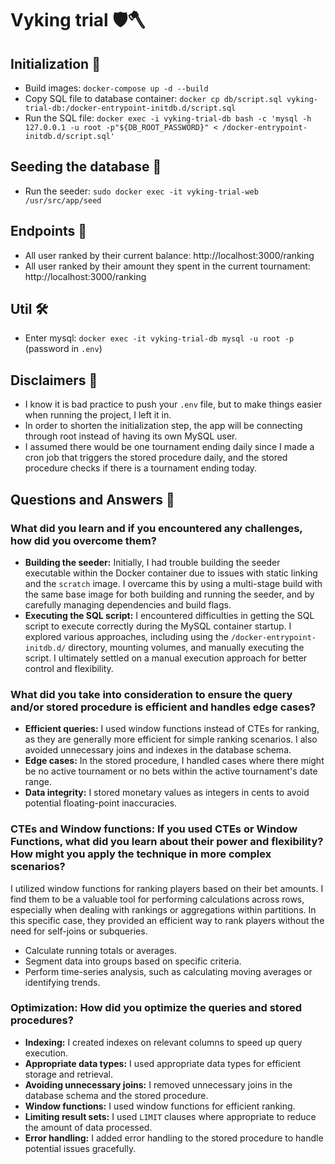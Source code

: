 # Vyking trial 🛡🪓

## Initialization 🏁

- Build images: `docker-compose up -d --build`
- Copy SQL file to database container: `docker cp db/script.sql vyking-trial-db:/docker-entrypoint-initdb.d/script.sql`
- Run the SQL file: `docker exec -i vyking-trial-db bash -c 'mysql -h 127.0.0.1 -u root -p"${DB_ROOT_PASSWORD}" < /docker-entrypoint-initdb.d/script.sql'`

## Seeding the database 🌱

- Run the seeder: `sudo docker exec -it vyking-trial-web /usr/src/app/seed`

## Endpoints 🎯

- All user ranked by their current balance: http://localhost:3000/ranking
- All user ranked by their amount they spent in the current tournament: http://localhost:3000/ranking

## Util 🛠

- Enter mysql: `docker exec -it vyking-trial-db mysql -u root -p` (password in `.env`)

## Disclaimers 📃

- I know it is bad practice to push your `.env` file, but to make things easier when running the project, I left it in.
- In order to shorten the initialization step, the app will be connecting through root instead of having its own MySQL user.
- I assumed there would be one tournament ending daily since I made a cron job that triggers the stored procedure daily, and the stored procedure checks if there is a tournament ending today.

## Questions and Answers 🤔

### What did you learn and if you encountered any challenges, how did you overcome them?

- **Building the seeder:**  Initially, I had trouble building the seeder executable within the Docker container due to issues with static linking and the `scratch` image. I overcame this by using a multi-stage build with the same base image for both building and running the seeder, and by carefully managing dependencies and build flags.
- **Executing the SQL script:** I encountered difficulties in getting the SQL script to execute correctly during the MySQL container startup. I explored various approaches, including using the `/docker-entrypoint-initdb.d/` directory, mounting volumes, and manually executing the script. I ultimately settled on a manual execution approach for better control and flexibility.

### What did you take into consideration to ensure the query and/or stored procedure is efficient and handles edge cases?

* **Efficient queries:** I used window functions instead of CTEs for ranking, as they are generally more efficient for simple ranking scenarios. I also avoided unnecessary joins and indexes in the database schema.
* **Edge cases:** In the stored procedure, I handled cases where there might be no active tournament or no bets within the active tournament's date range.
* **Data integrity:**  I stored monetary values as integers in cents to avoid potential floating-point inaccuracies.

### CTEs and Window functions: If you used CTEs or Window Functions, what did you learn about their power and flexibility? How might you apply the technique in more complex scenarios?

I utilized window functions for ranking players based on their bet amounts. I find them to be a valuable tool for performing calculations across rows, especially when dealing with rankings or aggregations within partitions. In this specific case, they provided an efficient way to rank players without the need for self-joins or subqueries.
* Calculate running totals or averages.
* Segment data into groups based on specific criteria.
* Perform time-series analysis, such as calculating moving averages or identifying trends.

### Optimization: How did you optimize the queries and stored procedures?

* **Indexing:** I created indexes on relevant columns to speed up query execution.
* **Appropriate data types:** I used appropriate data types for efficient storage and retrieval.
* **Avoiding unnecessary joins:** I removed unnecessary joins in the database schema and the stored procedure.
* **Window functions:** I used window functions for efficient ranking.
* **Limiting result sets:** I used `LIMIT` clauses where appropriate to reduce the amount of data processed.
* **Error handling:** I added error handling to the stored procedure to handle potential issues gracefully.